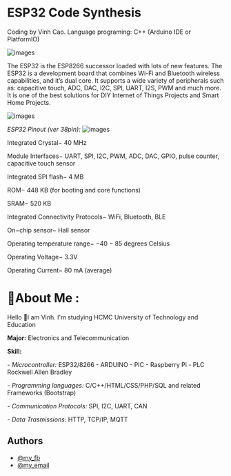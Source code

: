 
# ESP32 Code Synthesis

Coding by Vinh Cao.
Language programing: C++ (Arduino IDE or PlatformIO)

![images](https://insigh.io/wp-content/uploads/2021/04/structure_project_compilable_Arduino_IDE_PlatformIO_transp.png)



The ESP32 is the ESP8266 successor loaded with lots of new features. The ESP32 is a development board that combines Wi-Fi and Bluetooth wireless capabilities, and it’s dual core. It supports a wide variety of peripherals such as: capacitive touch, ADC, DAC, I2C, SPI, UART, I2S, PWM and much more. It is one of the best solutions for DIY Internet of Things Projects and Smart Home Projects.

![images](https://i0.wp.com/randomnerdtutorials.com/wp-content/uploads/2022/10/espressif-logo.png?resize=300%2C60&quality=100&strip=all&ssl=1)

*ESP32 Pinout (ver 38pin):*
![images](https://www.upesy.com/cdn/shop/articles/doc-esp32-pinout-reference-wroom-devkit_9db79068-c59c-4142-91f0-bb361d3b7dac.jpg?v=1706553444)

Integrated Crystal− 40 MHz

Module Interfaces− UART, SPI, I2C, PWM, ADC, DAC, GPIO, pulse counter, capacitive touch sensor

Integrated SPI flash− 4 MB

ROM− 448 KB (for booting and core functions)

SRAM− 520 KB

Integrated Connectivity Protocols− WiFi, Bluetooth, BLE

On−chip sensor− Hall sensor

Operating temperature range− −40 − 85 degrees Celsius

Operating Voltage− 3.3V

Operating Current− 80 mA (average)


# 💫About Me :
Hello 👋I am Vinh. I'm studying HCMC University of Technology and Education

**Major:** Electronics and Telecommunication

**Skill:** 

*- Microcontroller:* ESP32/8266 - ARDUINO - PIC - Raspberry Pi - PLC Rockwell Allen Bradley

*- Programming languages:* C/C++/HTML/CSS/PHP/SQL and
related Frameworks (Bootstrap)

*- Communication Protocols:* SPI, I2C, UART, CAN

*- Data Trasmissions:* HTTP, TCP/IP, MQTT

## Authors

- [@my_fb](https://www.facebook.com/vcao.vn)
- [@my_email](contact@vinhcaodatabase.com)

